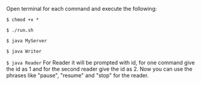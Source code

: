 Open terminal for each command and execute the following:

`$ chmod +x *`

`$ ./run.sh`

`$ java MyServer`

`$ java Writer`

`$ java Reader`
For Reader it will be prompted with id, for one command give the id as 1 and for the second reader give the id as 2.
Now you can use the phrases like "pause", "resume" and "stop" for the reader.

